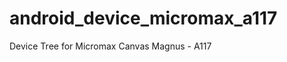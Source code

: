android_device_micromax_a117
============================

Device Tree for Micromax Canvas Magnus - A117
